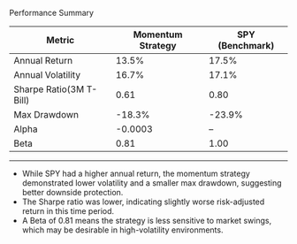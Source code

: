 
Performance Summary

| Metric                 | Momentum Strategy | SPY (Benchmark) |
|------------------------|-------------------|------------------|
| Annual Return          | 13.5%              | 17.5%            |
| Annual Volatility      | 16.7%              | 17.1%            |
| Sharpe Ratio(3M T-Bill)| 0.61               | 0.80             |   
| Max Drawdown           | -18.3%             | -23.9%           |
| Alpha                  | -0.0003            | –                |
| Beta                   | 0.81               | 1.00             |

---

- While SPY had a higher annual return, the momentum strategy demonstrated lower volatility and a smaller max drawdown, suggesting better downside protection.
- The Sharpe ratio was lower, indicating slightly worse risk-adjusted return in this time period.
- A Beta of 0.81 means the strategy is less sensitive to market swings, which may be desirable in high-volatility environments.

